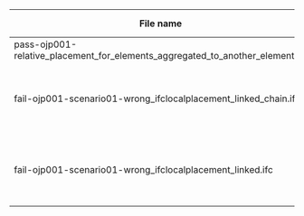 

| File name | Expected result | Description |
| --- | --- | --- |
| pass-ojp001-relative\_placement\_for\_elements\_aggregated\_to\_another\_element.ifc | pass | NaN |
| fail-ojp001-scenario01-wrong\_ifclocalplacement\_linked\_chain.ifc | fail | Result 1: {'Instance\_id': '', 'Expected': 'instance: IfcLocalPlacement31', 'Observed': 'instance: IfcLocalPlacement46'} |
| fail-ojp001-scenario01-wrong\_ifclocalplacement\_linked.ifc | fail | Result 1: {'Instance\_id': '', 'Expected': 'instance: IfcLocalPlacement31', 'Observed': 'value: Not found'} |

